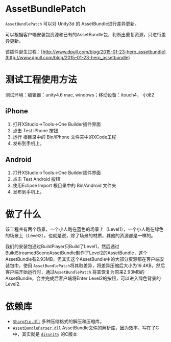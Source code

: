 # AssetBundlePatch #

`AssetBundlePatch` 可以对 Unity3d 的 AssetBundle进行差异更新。

可以根据客户端安装包资源和已有的AssetBundle包，判断出重复资源，只进行差异更新。

该插件诞生过程：[http://www.dpull.com/blog/2015-01-23-hero_assetbundle](http://www.dpull.com/blog/2015-01-23-hero_assetbundle)

# 测试工程使用方法 #
测试环境：编辑器：unity4.6 mac, windows；移动设备：itouch4， 小米2

## iPhone ##
1. 打开XStudio->Tools->One Builder插件界面
1. 点击 Test iPhone 按钮
1. 运行 根目录中的 Bin/iPhone 文件夹中的XCode工程
1. 发布到手机上。

## Android ##
1. 打开XStudio->Tools->One Builder插件界面
1. 点击 Test Android 按钮
1. 使用Eclipse Import 根目录中的 Bin/Android 文件夹
1. 发布到手机上。

# 做了什么 #
该工程共有两个场景，一个小人跑在蓝色的场景上（Level1），一个小人跑在绿色的场景上（Level2），也就是说，除了场景的材质，其他的资源都是一样的。

我们的安装包通过BuildPlayer只Build了Level1，然后通过BuildStreamedSceneAssetBundle制作了Level2的AssetBundle，这个AssetBundle有2.93MB，但其实这个AssetBundle中的大部分资源都在客户端安装包中，使用 `AssetBundlePatch`将其取差异，将差异压缩后大小为19.4KB，然后客户端开始运行时，通过`AssetBundlePatch` 将其恢复为原来2.93MB的AssetBundle，合并完成后客户端将Enter Level2的按钮，可以进入绿色背景的Level2.


# 依赖库 #

* [`SharpZip.dll`](https://github.com/icsharpcode/SharpZipLib) 多种压缩格式的解压和压缩库。	
* [`AssetBundleParser.dll`](https://github.com/dpull/AssetBundleParser) AssetBundle文件的解析库，因为效率，写在了C中，其实就是 [`disunity`](https://github.com/ata4/disunity) 的C版本
